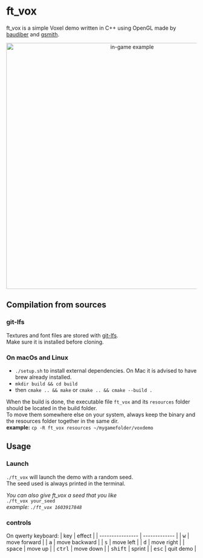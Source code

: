 # ft_vox

ft_vox is a simple Voxel demo written in C++ using OpenGL made by [baudiber](https://github.com/baudiber) and [gsmith](https://github.com/guilhemSmith).

<p align="center">
  <img src="./screenshots/vox.png" alt="in-game example" width="650">
</p>

## Compilation from sources
### git-lfs
Textures and font files are stored with [git-lfs](https://git-lfs.github.com/).  
Make sure it is installed before cloning.
### On macOs and Linux
* `./setup.sh` to install external dependencies. On Mac it is advised to have brew already installed.  
* `mkdir build && cd build`
* then `cmake .. && make` or `cmake .. && cmake --build .`  

When the build is done, the executable file `ft_vox` and its `resources` folder should be located in the build folder.  
To move them somewhere else on your system, always keep the binary and the resources folder together in the same dir.  
**example:** `cp -R ft_vox resources ~/mygamefolder/voxdemo`

## Usage  
### Launch
`./ft_vox` will launch the demo with a random seed.  
The seed used is always printed in the terminal.  

_You can also give ft_vox a seed that you like_     
`./ft_vox your_seed`   
_example: `./ft_vox 1603917848`_    

### controls
On qwerty keyboard: 
| key              | effect        |
| ---------------- | ------------- |
| <kbd>w</kbd>     | move forward  |
| <kbd>a</kbd>     | move backward |
| <kbd>s</kbd>     | move left     |
| <kbd>d</kbd>     | move right    |
| <kbd>space</kbd> | move up       |
| <kbd>ctrl</kbd>  | move down     |
| <kbd>shift</kbd> | sprint        |
| <kbd>esc</kbd>   | quit demo     |
